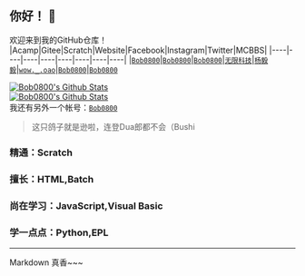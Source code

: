 ## 你好！ 👋
欢迎来到我的GitHub仓库！
|Acamp|Gitee|Scratch|Website|Facebook|Instagram|Twitter|MCBBS|
|----|----|----|----|----|----|----|----|
|[`Bob0800`](https://gitblock.cn/Users/1127141)|[`Bob0800`](https://gitee.com/Bob0800)|[`Bob0800`](https://scratch.mit.edu/users/bob0800/)|[`无限科技`](http://wuxian.idc.bu40.com)|[`杨毅毅`](https://www.facebook.com/profile.php?id=100023173261196)|[`wow._.oao`](https://www.instagram.com/wow._.oao/)|[`Bob0800`](https://twitter.com/Bob0800)|[`Bob0800`](https://www.mcbbs.net/?4083614)

[![Bob0800's Github Stats](https://github-readme-stats.vercel.app/api?username=Bob0800)](https://github.com/anuraghazra/github-readme-stats "一名不专业的程序猿" )   
[![Bob0800's Github Stats](https://github-readme-stats.vercel.app/api/top-langs/?username=wuxian425
)](https://github.com/anuraghazra/github-readme-stats "一名不专业的程序猿" )   
我还有另外一个帐号：[`Bob0800`](https://github.com/Bob0800)
> 这只鸽子就是逊啦，连登Dua郎都不会（Bushi
### 精通：Scratch
### 擅长：HTML,Batch
### 尚在学习：JavaScript,Visual Basic
### 学一点点：Python,EPL
-------------------------------------------------------------   
Markdown 真香~~~
